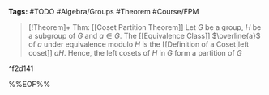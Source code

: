 **Tags:** #TODO #Algebra/Groups #Theorem #Course/FPM 

> [!Theorem]+ Thm: [[Coset Partition Theorem]]
> Let $G$ be a group, $H$ be a subgroup of $G$ and $a\in G$. The [[Equivalence Class]] $\overline{a}$ of $a$ under equivalence modulo $H$ is the [[Definition of a Coset|left coset]] $aH$. Hence, the left cosets of $H$ in $G$ form a partition of $G$

^f2d141


%%EOF%%